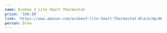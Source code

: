 ```yaml
---
name: Ecobee 3 Lite Smart Thermostat
price: '168.98'
link: 'https://www.amazon.com/ecobee3-lite-Smart-Thermostat-Black/dp/B06W56TBLN'
person: Drew
---
```


